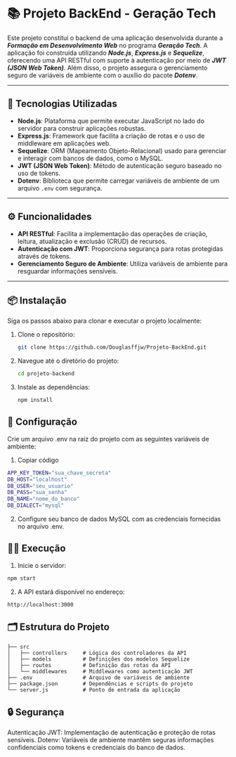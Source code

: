 # 📚 Projeto BackEnd - Geração Tech

Este projeto constitui o backend de uma aplicação desenvolvida durante a **_Formação em Desenvolvimento Web_** no programa **_Geração Tech_**. A aplicação foi construída utilizando **_Node.js_**, **_Express.js_** e **_Sequelize_**, oferecendo uma API RESTful com suporte à autenticação por meio de **_JWT (JSON Web Token)_**. Além disso, o projeto assegura o gerenciamento seguro de variáveis de ambiente com o auxílio do pacote **_Dotenv_**.

---

## 🚀 Tecnologias Utilizadas

- **Node.js**: Plataforma que permite executar JavaScript no lado do servidor para construir aplicações robustas.  
- **Express.js**: Framework que facilita a criação de rotas e o uso de middleware em aplicações web.  
- **Sequelize**: ORM (Mapeamento Objeto-Relacional) usado para gerenciar e interagir com bancos de dados, como o MySQL.  
- **JWT (JSON Web Token)**: Método de autenticação seguro baseado no uso de tokens.  
- **Dotenv**: Biblioteca que permite carregar variáveis de ambiente de um arquivo `.env` com segurança.  

---

## ⚙️ Funcionalidades

- **API RESTful**: Facilita a implementação das operações de criação, leitura, atualização e exclusão (CRUD) de recursos.  
- **Autenticação com JWT**: Proporciona segurança para rotas protegidas através de tokens.  
- **Gerenciamento Seguro de Ambiente**: Utiliza variáveis de ambiente para resguardar informações sensíveis.  

---

## 📦 Instalação

Siga os passos abaixo para clonar e executar o projeto localmente:

1. Clone o repositório:
   
   ```bash
   git clone https://github.com/Douglasffjw/Projeto-BackEnd.git
   ```

2. Navegue até o diretório do projeto:

   ```bash
   cd projeto-backend
   ```

3. Instale as dependências:

   ```bash
   npm install
   ```

## 🔧 Configuração

Crie um arquivo .env na raiz do projeto com as seguintes variáveis de ambiente:

1. Copiar código

```bash
APP_KEY_TOKEN="sua_chave_secreta"
DB_HOST="localhost"
DB_USER="seu_usuario"
DB_PASS="sua_senha"
DB_NAME="nome_do_banco"
DB_DIALECT="mysql"
```

2. Configure seu banco de dados MySQL com as credenciais fornecidas no arquivo .env.

## 🏃‍♂️ Execução

1. Inicie o servidor:

```bash
npm start
```
2. A API estará disponível no endereço:

```arduino
http://localhost:3000
```

## 🗂️ Estrutura do Projeto

```plaintext
├── src
│   ├── controllers     # Lógica dos controladores da API
│   ├── models          # Definições dos modelos Sequelize
│   ├── routes          # Definição das rotas da API
│   └── middlewares     # Middlewares como autenticação JWT
├── .env                # Arquivo de variáveis de ambiente
├── package.json        # Dependências e scripts do projeto
└── server.js           # Ponto de entrada da aplicação
```

## 🔒 Segurança

Autenticação JWT: Implementação de autenticação e proteção de rotas sensíveis.
Dotenv: Variáveis de ambiente mantêm seguras informações confidenciais como tokens e credenciais do banco de dados.
